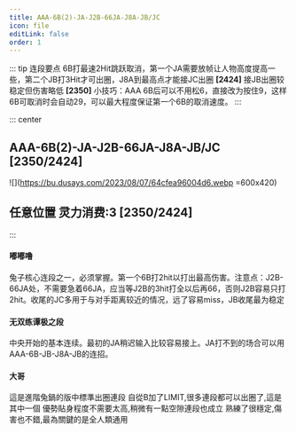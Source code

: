 ```yaml
---
title: AAA-6B(2)-JA-J2B-66JA-J8A-JB/JC
icon: file
editLink: false
order: 1
---
```


::: tip 连段要点
6B打最速2Hit跳跃取消，第一个JA需要放帧让人物高度提高一些，第二个JB打3Hit才可出圈，J8A到最高点才能接JC出圈 **[2424]** 接JB出圈较稳定但伤害略低 **[2350]**
小技巧：AAA 6B后可以不用松6，直接改为按住9，这样6B可取消时会自动29，可以最大程度保证第一个6B的取消速度。
:::

::: center

## **AAA-6B(2)-JA-J2B-66JA-J8A-JB/JC [2350/2424]**

![](https://bu.dusays.com/2023/08/07/64cfea96004d6.webp =600x420)

## **任意位置 灵力消费:3 [2350/2424]**
:::


#### **嘟嘟噜**
兔子核心连段之一，必须掌握。第一个6B打2hit以打出最高伤害。注意点：J2B-66JA处，不需要急着66JA，应当等J2B的3hit打全以后再66，否则J2B容易只打2hit。收尾的JC多用于与对手距离较近的情况，远了容易miss，JB收尾最为稳定

#### **无双练谭极之段**
中央开始的基本连续。最初的JA稍迟输入比较容易接上。JA打不到的场合可以用AAA-6B-JB-J8A-JB的连招。


#### **大哥**
這是進階兔鍋的版中標準出圈連段 
自從B加了LIMIT,很多連段都可以出圈了,這是其中一個 
優勢貼身程度不需要太高,稍微有一點空隙連段也成立 
熟練了很穩定,傷害也不錯,最為關鍵的是全人類通用